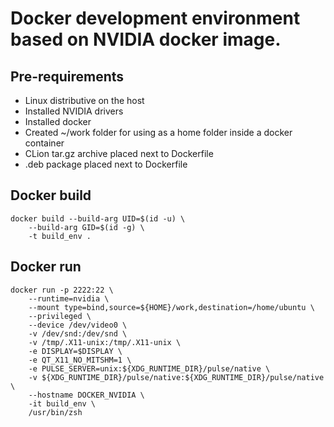 # Docker development environment based on NVIDIA docker image.

## Pre-requirements
- Linux distributive on the host
- Installed NVIDIA drivers
- Installed docker
- Created ~/work folder for using as a home folder inside a docker container
- CLion tar.gz archive placed next to Dockerfile
- .deb package placed next to Dockerfile 

## Docker build
```
docker build --build-arg UID=$(id -u) \
    --build-arg GID=$(id -g) \
    -t build_env .
```

## Docker run
```
docker run -p 2222:22 \
    --runtime=nvidia \
    --mount type=bind,source=${HOME}/work,destination=/home/ubuntu \
    --privileged \
    --device /dev/video0 \
    -v /dev/snd:/dev/snd \
    -v /tmp/.X11-unix:/tmp/.X11-unix \
    -e DISPLAY=$DISPLAY \
    -e QT_X11_NO_MITSHM=1 \
    -e PULSE_SERVER=unix:${XDG_RUNTIME_DIR}/pulse/native \
    -v ${XDG_RUNTIME_DIR}/pulse/native:${XDG_RUNTIME_DIR}/pulse/native \
    --hostname DOCKER_NVIDIA \
    -it build_env \
    /usr/bin/zsh
```

